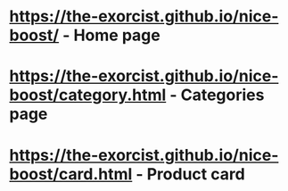 # https://the-exorcist.github.io/nice-boost/ - Home page
# https://the-exorcist.github.io/nice-boost/category.html - Categories page
# https://the-exorcist.github.io/nice-boost/card.html - Product card
